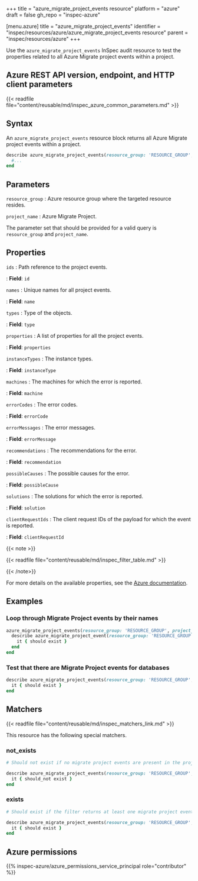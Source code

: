 +++
title = "azure_migrate_project_events resource"
platform = "azure"
draft = false
gh_repo = "inspec-azure"

[menu.azure]
title = "azure_migrate_project_events"
identifier = "inspec/resources/azure/azure_migrate_project_events resource"
parent = "inspec/resources/azure"
+++

Use the `azure_migrate_project_events` InSpec audit resource to test the properties related to all Azure Migrate project events within a project.

## Azure REST API version, endpoint, and HTTP client parameters

{{< readfile file="content/reusable/md/inspec_azure_common_parameters.md" >}}

## Syntax

An `azure_migrate_project_events` resource block returns all Azure Migrate project events within a project.

```ruby
describe azure_migrate_project_events(resource_group: 'RESOURCE_GROUP', project_name: 'PROJECT_NAME') do
  #...
end
```

## Parameters

`resource_group`
: Azure resource group where the targeted resource resides.

`project_name`
: Azure Migrate Project.

The parameter set that should be provided for a valid query is `resource_group` and `project_name`.

## Properties

`ids`
: Path reference to the project events.

: **Field**: `id`

`names`
: Unique names for all project events.

: **Field**: `name`

`types`
: Type of the objects.

: **Field**: `type`

`properties`
: A list of properties for all the project events.

: **Field**: `properties`

`instanceTypes`
: The instance types.

: **Field**: `instanceType`

`machines`
: The machines for which the error is reported.

: **Field**: `machine`

`errorCodes`
: The error codes.

: **Field**: `errorCode`

`errorMessages`
: The error messages.

: **Field**: `errorMessage`

`recommendations`
: The recommendations for the error.

: **Field**: `recommendation`

`possibleCauses`
: The possible causes for the error.

: **Field**: `possibleCause`

`solutions`
: The solutions for which the error is reported.

: **Field**: `solution`

`clientRequestIds`
: The client request IDs of the payload for which the event is reported.

: **Field**: `clientRequestId`

{{< note >}}

{{< readfile file="content/reusable/md/inspec_filter_table.md" >}}

{{< /note>}}

For more details on the available properties, see the [Azure documentation](https://docs.microsoft.com/en-us/rest/api/migrate/projects/events/enumerate-events).

## Examples

### Loop through Migrate Project events by their names

```ruby
azure_migrate_project_events(resource_group: 'RESOURCE_GROUP', project_name: 'PROJECT_NAME').names.each do |name|
  describe azure_migrate_project_event(resource_group: 'RESOURCE_GROUP', project_name: 'PROJECT_NAME', name: `PROJECT_EVENT_NAME`) do
    it { should exist }
  end
end
```

### Test that there are Migrate Project events for databases

```ruby
describe azure_migrate_project_events(resource_group: 'RESOURCE_GROUP', project_name: 'PROJECT_NAME').where(instanceType: 'Databases') do
  it { should exist }
end
```

## Matchers

{{< readfile file="content/reusable/md/inspec_matchers_link.md" >}}

This resource has the following special matchers.

### not_exists

```ruby
# Should not exist if no migrate project events are present in the project and the resource group.

describe azure_migrate_project_events(resource_group: 'RESOURCE_GROUP', project_name: 'PROJECT_NAME') do
  it { should_not exist }
end
```

### exists

```ruby
# Should exist if the filter returns at least one migrate project event in the project and the resource group.

describe azure_migrate_project_events(resource_group: 'RESOURCE_GROUP', project_name: 'PROJECT_NAME') do
  it { should exist }
end
```

## Azure permissions

{{% inspec-azure/azure_permissions_service_principal role="contributor" %}}
